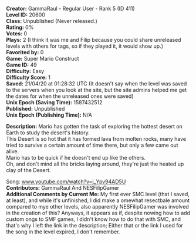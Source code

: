 **Creator:** GammaRaul - Regular User - Rank 5 (ID 411) <br>
**Level ID:** 20600 <br>
**Class:** Unpublished (Never released.) <br>
**Rating:** 0% <br>
**Votes:** 0 <br>
**Plays:** 2 (I think it was me and Filip because you could share unreleased levels with others for tags, so if they played it, it would show up.) <br>
**Favorited by:** 0 <br>
**Game:** Super Mario Construct <br>
**Game ID:** 49 <br>
**Difficulty:** Easy <br>
**Difficulty Score:** 1 <br>
**Saved:** 21/04/20 at 01:28:32 UTC (It doesn't say when the level was saved to the servers when you look at the site, but the site admins helped me get the dates for when the unreleased ones were saved) <br>
**Unix Epoch (Saving Time):** 1587432512 <br>
**Published:** Unpublished <br>
**Unix Epoch (Publishing Time):** N/A

**Description:**  Mario has gotten the task of exploring the hottest desert on Earth to study the desert's history. <br>
This Desert is so hot that it has formed lava from molten rocks, many have tried to survive a certain amount of time there, but only a few came out alive. <br>
Mario has to be quick if he doesn't end up like the others. <br>
Oh, and don't mind all the bricks laying around, they're just the heated up clay of the Desert.

Song: www.youtube.com/watch?v=j_Ypv94AD5U <br>
**Contributors:** GammaRaul And NESFilipGamer <br>
**Additional Comments by Current Me:** My first ever SMC level (that I saved, at least), and while it's unfinished, I did make a omewhat resectbale amount compared to mye other levels, also apparently NESFilipGamer was involved in the creation of this? Anyways, it appears as if, despite nowing how to add custom ongs to SMF games, I didn't know how to do that with SMC, and that's why I left the link in the description; Either that or the link I used for the song in the level expired, I don't remember.
